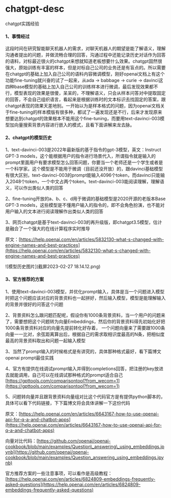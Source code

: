 # chatgpt-desc
chatgpt实践经验

#### 1、事情经过

这段时间在研究智能聊天机器人的需求，对聊天机器人的期望是能了解语义，理解沟通者提出的问题，并做流畅合理的回答，沟通过程中还能记录历史对话作为回答的语料，对标最近很火的chatgpt来想就知道老板想要什么效果。chatgpt固然很强大，原始训练有丰富的样本，但是对标自己公司的业务还是有盲点的。所以需要在chatgpt的基础上加入自己公司的语料内容微调模型，刚好openai文档上有这个功能fine-tuning就兴奋的试了一起来，从ada -> babbage -> curie -> davinci这四种base模型的基础上加入自己公司的训练样本进行微调，最后发现效果都不行，模型表现的效果是很傻，呆呆的，不理解语义，只会从样本问答对中提取固定的回答，不会自己组织语言，看起来是根据训练时的文本标识去找固定的答案，跟chatgpt表现的效果天差地别。一开始以为是样本格式的问题，因为openai文档关于fine-tuning的样本模版有很多种，都试了一遍发现还是不行，后来才发现原来想要达到chatgpt的效果根本不能用这个fine-tuning，而要用text-davinci-003模型加向量搜索背景内容进行嵌入的模式，且看下面讲解来龙去脉。

#### 2、chatgpt的模型历史

1、text-davinci-003是2022年最新版的基于指令的gpt-3模型，英文：Instruct GPT-3 models，这个能根据用户的指令进行场景代入，所谓指令就是输入的prompt里面用户有要求模型怎么回答问题，你要当一个老师还是一个学生或者是一个科学家。这个模型是不能用于微调（目前还没开放）的，跟davinci基础模型有很大区别，text-davinci-003的prompt能输入4096个token，而davinci只能输入2048个token，一个中文占两个token。text-davinci-003能阅读理解，理解语义，可以作出类似人类的回答

2、fine-tuning开放的a、b、c、d用于微调的基础模型是2020开源的老版本Base GPT-3 models，这些模型是不懂用户输入的指令的，即不会角色扮演，也不能对用户输入的文本进行阅读理解作出类似人类的回答

3、网页chatgpt是基于text-davinci-003的再升级版，即chatgpt3.5模型，估计是融合了一个强大的在线计算程序实时推导

原文：[https://help.openai.com/en/articles/5832130-what-s-changed-with-engine-names-and-best-practices](https://help.openai.com/en/articles/5832130-what-s-changed-with-engine-names-and-best-practices)

![模型历史图片](截屏2023-02-27 18.14.12.png)



#### 3、官方推荐的方案

1、使用text-davinci-003模型，并优化prompt输入，具体是当一个问题进入模型时把这个问题应该对应的背景资料也一起拼好，然后输入模型，模型是能理解输入的背景并很好的问答这个问题

2、背景资料怎么跟问题匹配呢，假设你有1000条背景资料，当一个用户的问题来了，需要想把这个问题转为向量Embeddings，然后你的背景资料得先初始化好把1000条背景资料对应的向量先提前转化好存着， 一个问题向量来了需要跟1000条向量一一比对，余弦距离算出后，根据自己的需求取相识度最高的N条，把相似度最高的背景资料取出和问题一起输入模型

3、当然了prompt输入的时候格式是有讲究的，具体那种格式最好，看下篇博文openai prompt最佳实践

4、官方有提供在线调试prompt输入并得到completions回答，把注册的key放进去就能调用，自己可以在线调试那种格式的prompt适合自己[https://gpttools.com/comparisontool?from_wecom=1](https://gpttools.com/comparisontool?from_wecom=1)

5、问题转向量并且跟背景资料向量组对比这个代码官方是有提供python脚本的，具体可以看下代码链接，下下篇博文将会具体讲解一下这份代码

原文：[https://help.openai.com/en/articles/6643167-how-to-use-openai-api-for-q-a-and-chatbot-apps](https://help.openai.com/en/articles/6643167-how-to-use-openai-api-for-q-a-and-chatbot-apps)

向量对比代码：[https://github.com/openai/openai-cookbook/blob/main/examples/Question\_answering\_using_embeddings.ipynb](https://github.com/openai/openai-cookbook/blob/main/examples/Question_answering_using_embeddings.ipynb)

官方推荐方案的一些注意事项，可以看作是高级教程：[https://help.openai.com/en/articles/6824809-embeddings-frequently-asked-questions](https://help.openai.com/en/articles/6824809-embeddings-frequently-asked-questions)
